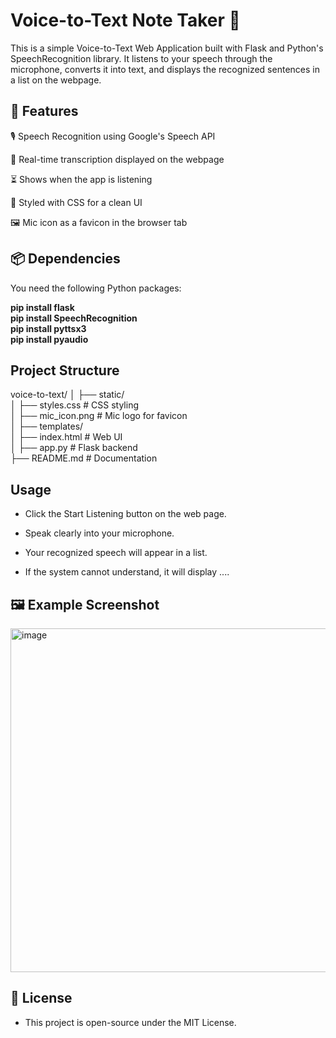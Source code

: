# Voice-to-Text Note Taker 🎤

This is a simple Voice-to-Text Web Application built with Flask and Python's SpeechRecognition library.
It listens to your speech through the microphone, converts it into text, and displays the recognized sentences in a list on the webpage.

## 🚀 Features

🎙 Speech Recognition using Google's Speech API

📃 Real-time transcription displayed on the webpage

⏳ Shows when the app is listening

🎨 Styled with CSS for a clean UI

🖼 Mic icon as a favicon in the browser tab


## 📦 Dependencies

You need the following Python packages: <br>

**pip install flask** <br>
**pip install SpeechRecognition** <br>
**pip install pyttsx3** <br>
**pip install pyaudio** <br>

## Project Structure

voice-to-text/
│
├── static/ <br>
│   ├── styles.css          # CSS styling <br>
│   ├── mic_icon.png        # Mic logo for favicon <br>
│
├── templates/ <br>
│   ├── index.html          # Web UI <br>
│
├── app.py                  # Flask backend <br>
├── README.md               # Documentation <br>

## Usage
- Click the Start Listening button on the web page.

- Speak clearly into your microphone.

- Your recognized speech will appear in a list.

- If the system cannot understand, it will display  ....

## 🖼 Example Screenshot <br>

<img width="550" height="550" alt="image" src="https://github.com/user-attachments/assets/30cdcf57-f383-4729-8e44-82b8262043e9" />

## 📜 License

- This project is open-source under the MIT License.

